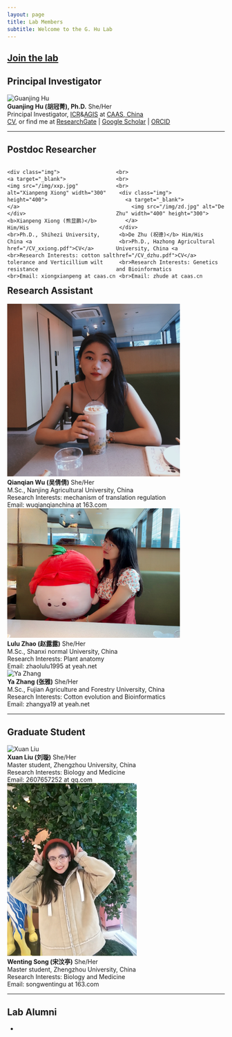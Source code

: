 ```yaml
---
layout: page
title: Lab Members
subtitle: Welcome to the G. Hu Lab
---
```



## [Join the lab](/positions)

## Principal Investigator
<div class="responsive">
  <div class="img">
    <a target="_blank">
      <img src="/img/profile.jpg" alt="Guanjing Hu" width="370" height="400" >
    </a>
  </div>
<b>Guanjing Hu (胡冠菁), Ph.D.</b> She/Her
<br>Principal Investigator, <a href="http://cri.caas.cn/en/aboutccri/index.htm">ICR</a>&<a href="http://agis.caas.cn/en/research/principalinvestigator/253199.htm">AGIS</a> at <a href="http://www.caas.cn/en/">CAAS, China</a>
<br><a href="/cv">CV</a>, or find me at <a href="https://www.researchgate.net/profile/Guanjing-Hu">ResearchGate</a> | <a href="https://scholar.google.com/citations?user=6PMcbdoAAAAJ&hl=en">Google Scholar</a> | <a href="https://orcid.org/0000-0001-8552-7394">ORCID</a> 
</div>

<div class="clearfix"></div>

-----

## Postdoc Researcher
<div style="display:block; width:100%;">
  <div style="width:50%; float: left; display: inline-block;">

    <div class="img">
    <a target="_blank">
    <img src="/img/xxp.jpg" alt="Xianpeng Xiong" width="300" height="400">
    </a>
    </div>
    <b>Xianpeng Xiong (熊显鹏)</b> Him/His
    <br>Ph.D., Shihezi University, China <a href="/CV_xxiong.pdf">CV</a>
    <br>Research Interests: cotton salt tolerance and Verticillium wilt resistance
    <br>Email: xiongxianpeng at caas.cn
    
  </div>
  <div style="width:50%; float: left; display: inline-block;">
 
    <br>
    <br>
    <br>
     <div class="img">
       <a target="_blank">
         <img src="/img/zd.jpg" alt="De Zhu" width="400" height="300">
       </a>
     </div>
     <b>De Zhu (祝德)</b> Him/His
     <br>Ph.D., Hazhong Agricultural University, China <a href="/CV_dzhu.pdf">CV</a>
     <br>Research Interests: Genetics and Bioinformatics
     <br>Email: zhude at caas.cn
 
  </div>
</div>

<div class="clearfix"></div>

-----

## Research Assistant
<div class="class1">
  <div class="img">
    <a target="_blank">
      <img src="/img/wqq.jpg" alt="Qianqian Wu" width="400" height="400">
    </a>
  </div>
<b>Qianqian Wu (吴倩倩)</b> She/Her
<br>M.Sc., Nanjing Agricultural University, China
<br>Research Interests: mechanism of translation regulation
<br>Email: wuqianqianchina at 163.com
</div>




<div class="class2">
  <div class="img">
    <a target="_blank">
      <img src="/img/zll.jpeg" alt="Lulu Zhao" width="400" height="300">
    </a>
  </div>
<b>Lulu Zhao (赵露露)</b> She/Her
<br>M.Sc., Shanxi normal University, China
<br>Research Interests: Plant anatomy
<br>Email:  zhaolulu1995 at yeah.net
</div>

<div class="clearfix"></div>

<div class="class1">
  <div class="img">
    <a target="_blank">
      <img src="/img/zy.jpg" alt="Ya Zhang" width="300" height="400">
    </a>
  </div>
<b>Ya Zhang (张雅)</b> She/Her
<br>M.Sc., Fujian Agriculture and Forestry University, China
<br>Research Interests: Cotton evolution and Bioinformatics
<br>Email: zhangya19 at yeah.net
</div>

<div class="clearfix"></div>

-----


## Graduate Student
<div class="class1">
  <div class="img">
    <a target="_blank">
      <img src="/img/lx.jpg" alt="Xuan Liu" width="400" height="300">
    </a>
  </div>
<b>Xuan Liu (刘璇)</b> She/Her
<br>Master student, Zhengzhou University, China
<br>Research Interests: Biology and Medicine
<br>Email: 2607657252 at qq.com
</div>




<div class="class2">
  <div class="img">
    <a target="_blank">
      <img src="/img/swt.jpg" alt="Wen" width="300" height="400">
    </a>
  </div>
<b>Wenting Song (宋汶亭)</b> She/Her
<br>Master student, Zhengzhou University, China
<br>Research Interests: Biology and Medicine
<br>Email:  songwentingu at 163.com
</div>

<div class="clearfix"></div>

------------


## Lab Alumni

- 
